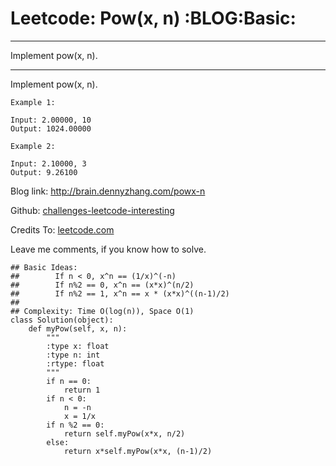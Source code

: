 # Leetcode: Pow(x, n)     :BLOG:Basic:


---

Implement pow(x, n).  

---

Implement pow(x, n).  

    Example 1:
    
    Input: 2.00000, 10
    Output: 1024.00000

    Example 2:
    
    Input: 2.10000, 3
    Output: 9.26100

Blog link: <http://brain.dennyzhang.com/powx-n>  

Github: [challenges-leetcode-interesting](https://github.com/DennyZhang/challenges-leetcode-interesting/tree/master/powx-n)  

Credits To: [leetcode.com](https://leetcode.com/problems/powx-n/description)  

Leave me comments, if you know how to solve.  

    ## Basic Ideas: 
    ##        If n < 0, x^n == (1/x)^(-n)
    ##        If n%2 == 0, x^n == (x*x)^(n/2)
    ##        If n%2 == 1, x^n == x * (x*x)^((n-1)/2)
    ##
    ## Complexity: Time O(log(n)), Space O(1)
    class Solution(object):
        def myPow(self, x, n):
            """
            :type x: float
            :type n: int
            :rtype: float
            """
            if n == 0:
                return 1
            if n < 0:
                n = -n
                x = 1/x
            if n %2 == 0:
                return self.myPow(x*x, n/2)
            else:
                return x*self.myPow(x*x, (n-1)/2)